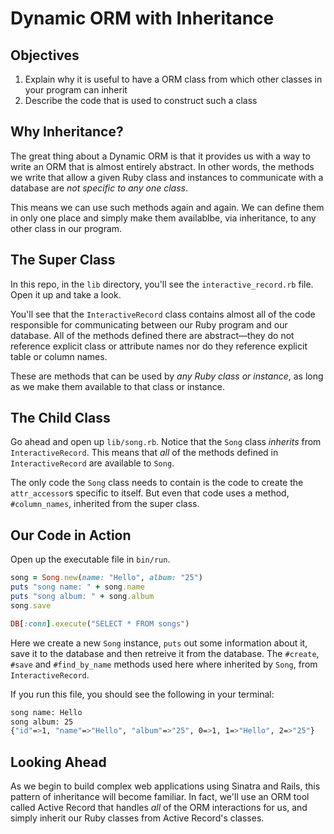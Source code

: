 # Dynamic ORM with Inheritance

## Objectives

1. Explain why it is useful to have a ORM class from which other classes in your program can inherit
2. Describe the code that is used to construct such a class

## Why Inheritance?

The great thing about a Dynamic ORM is that it provides us with a way to write an ORM that is almost entirely abstract. In other words, the methods we write that allow a given Ruby class and instances to communicate with a database are *not specific to any one class*. 

This means we can use such methods again and again. We can define them in only one place and simply make them availablbe, via inheritance, to any other class in our program. 

## The Super Class

In this repo, in the `lib` directory, you'll see the `interactive_record.rb` file. Open it up and take a look. 

You'll see that the `InteractiveRecord` class contains almost all of the code responsible for communicating between our Ruby program and our database. All of the methods defined there are abstract––they do not reference explicit class or attribute names nor do they reference explicit table or column names. 

These are methods that can be used by *any Ruby class or instance*, as long as we make them available to that class or instance. 

## The Child Class

Go ahead and open up `lib/song.rb`. Notice that the `Song` class *inherits* from `InteractiveRecord`. This means that *all* of the methods defined in `InteractiveRecord` are available to `Song`. 

The only code the `Song` class needs to contain is the code to create the `attr_accessor`s specific to itself. But even that code uses a method, `#column_names`, inherited from the super class. 

## Our Code in Action

Open up the executable file in `bin/run`. 

```ruby
song = Song.new(name: "Hello", album: "25")
puts "song name: " + song.name
puts "song album: " + song.album
song.save

DB[:conn].execute("SELECT * FROM songs")
```

Here we create a new `Song` instance, `puts` out some information about it, save it to the database and then retreive it from the database. The `#create`, `#save` and `#find_by_name` methods used here where inherited by `Song`, from `InteractiveRecord`. 

If you run this file, you should see the following in your terminal:

```bash
song name: Hello
song album: 25
{"id"=>1, "name"=>"Hello", "album"=>"25", 0=>1, 1=>"Hello", 2=>"25"}
```

## Looking Ahead

As we begin to build complex web applications using Sinatra and Rails, this pattern of inheritance will become familiar. In fact, we'll use an ORM tool called Active Record that handles *all* of the ORM interactions for us, and simply inherit our Ruby classes from Active Record's classes. 








